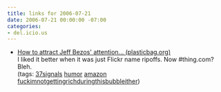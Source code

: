 ```yaml
---
title: links for 2006-07-21
date: 2006-07-21 00:00:00 -07:00
categories:
- del.icio.us
---
```


<ul class="delicious">
	<li>
		<div class="delicious-link"><a href="http://www.plasticbag.org/archives/2006/07/how_to_attract_jeff_bezos_attention.shtml">How to attract Jeff Bezos' attention... (plasticbag.org)</a></div>
		<div class="delicious-extended">I liked it better when it was just Flickr name ripoffs. Now #thing.com? Bleh.</div>
		<div class="delicious-tags">(tags: <a href="http://del.icio.us/torrez/37signals">37signals</a> <a href="http://del.icio.us/torrez/humor">humor</a> <a href="http://del.icio.us/torrez/amazon">amazon</a> <a href="http://del.icio.us/torrez/fuckimnotgettingrichduringthisbubbleither">fuckimnotgettingrichduringthisbubbleither</a>)</div>
	</li>
</ul>
